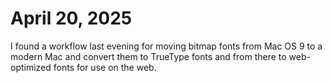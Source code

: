 # April 20, 2025

I found a workflow last evening for moving bitmap fonts from Mac OS 9 to a modern Mac and convert them to TrueType fonts and from there to web-optimized fonts for use on the web.
